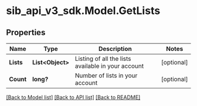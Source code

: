 # sib_api_v3_sdk.Model.GetLists
## Properties

Name | Type | Description | Notes
------------ | ------------- | ------------- | -------------
**Lists** | **List&lt;Object&gt;** | Listing of all the lists available in your account | [optional] 
**Count** | **long?** | Number of lists in your account | [optional] 

[[Back to Model list]](../README.md#documentation-for-models) [[Back to API list]](../README.md#documentation-for-api-endpoints) [[Back to README]](../README.md)

